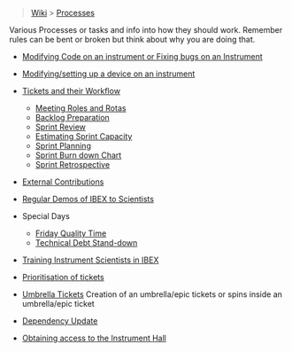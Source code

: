 > [Wiki](Home) > [Processes](Processes)

Various Processes or tasks and info into how they should work. Remember rules can be bent or broken but think about why you are doing that.

- [Modifying Code on an instrument or Fixing bugs on an Instrument](Modifying-Code-on-an-instrument)

- [Modifying/setting up a device on an instrument](Modifying-Device-on-an-Instrument)

- [Tickets and their Workflow](Tickets-and-their-Workflow)
    - [Meeting Roles and Rotas](Meeting-Roles-and-Rotas)
    - [Backlog Preparation](Backlog-Preparation)
    - [Sprint Review](Sprint-Review)
    - [Estimating Sprint Capacity](Estimating-Sprint-Capacity)
    - [Sprint Planning](Sprint-Planning)
    - [Sprint Burn down Chart](Sprint-Burn-down-Chart)
    - [Sprint Retrospective](Sprint-Retrospective)

- [External Contributions](External-Contributions)

- [Regular Demos of IBEX to Scientists](Regular-Demos-of-IBEX-to-Scientists) 

- Special Days
    - [Friday Quality Time](Friday-Quality-Time) 
    - [Technical Debt Stand-down](Technical-Debt-Stand-down)

- [Training Instrument Scientists in IBEX](Training-Instrument-Scientists-in-IBEX)

- [Prioritisation of tickets](Prioritisation-of-Tickets)

- [Umbrella Tickets](Umbrella-Tickets) Creation of an umbrella/epic tickets or spins inside an umbrella/epic ticket

- [Dependency Update](Dependency-updates)

- [Obtaining access to the Instrument Hall](Obtaining-access-to-the-Instrument-Hall)
